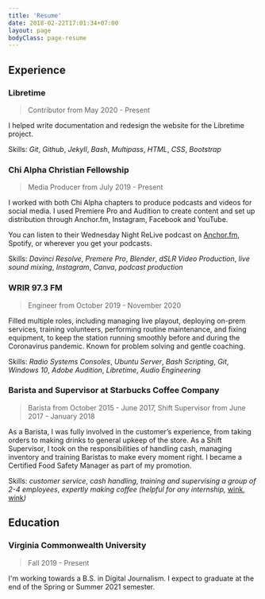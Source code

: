 ```yaml
---
title: 'Resume'
date: 2018-02-22T17:01:34+07:00
layout: page
bodyClass: page-resume
---
```


## Experience

### Libretime

> Contributor from May 2020 - Present

I helped write documentation and redesign the website for the Libretime project.

Skills: *Git*, *Github*, *Jekyll*, *Bash*, *Multipass*, *HTML*, *CSS*, *Bootstrap*

### Chi Alpha Christian Fellowship

> Media Producer from July 2019 - Present

I worked with both Chi Alpha chapters to produce podcasts and videos for social media. I used Premiere Pro and Audition to create content and set up distribution through Anchor.fm, Instagram, Facebook and YouTube.

You can listen to their Wednesday Night ReLive podcast on [Anchor.fm](https://anchor.fm/rva-chi-alpha),
Spotify, or wherever you get your podcasts.

Skills: *Davinci Resolve*, *Premere Pro*, *Blender*, *dSLR Video Production*,
*live sound mixing*, *Instagram*, *Canva*, *podcast production*

### WRIR 97.3 FM

> Engineer from October 2019 - November 2020

Filled multiple roles, including managing live playout, deploying on-prem services,
training volunteers, performing routine maintenance, and fixing equipment,
to keep the station running smoothly before and during the Coronavirus pandemic.
Known for problem solving and gentle coaching.

Skills: *Radio Systems Consoles*, *Ubuntu Server*, *Bash Scripting*, *Git*, *Windows 10*,
*Adobe Audition*, *Libretime*, *Audio Engineering*

### Barista and Supervisor at Starbucks Coffee Company

> Barista from October 2015 - June 2017, Shift Supervisor from June 2017 - January 2018

As a Barista, I was fully involved in the customer’s experience, from taking orders to making drinks to general upkeep of the store. As a Shift Supervisor, I took on the responsibilities of handling cash, managing inventory and training Baristas to make every moment right. I became a Certified Food Safety Manager as part of my promotion.

Skills: *customer service*, *cash handling*, *training and supervising a group of 2-4 employees*,
*expertly making coffee (helpful for any internship,* [wink, wink](/contact)*)*

## Education

### Virginia Commonwealth University

> Fall 2019 - Present

I'm working towards a B.S. in Digital Journalism. I expect to graduate at the end of the Spring or Summer 2021 semester.